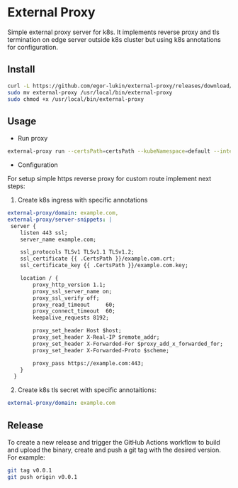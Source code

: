 # External Proxy

Simple external proxy server for k8s. It implements reverse proxy and tls termination on edge server outside k8s cluster but using k8s annotations for configuration.

## Install

```sh
curl -L https://github.com/egor-lukin/external-proxy/releases/download/v0.0.1/external-proxy -o external-proxy
sudo mv external-proxy /usr/local/bin/external-proxy 
sudo chmod +x /usr/local/bin/external-proxy

```

## Usage

- Run proxy

``` sh
external-proxy run --certsPath=certsPath --kubeNamespace=default --interval=10s --nginxSettingsPath=/etc/nginx/sites-enabled
```

- Configuration

For setup simple https reverse proxy for custom route implement next steps:

1. Create k8s ingress with specific annotations

``` yaml
external-proxy/domain: example.com,
external-proxy/server-snippets: |
 server {
    listen 443 ssl;
    server_name example.com;

    ssl_protocols TLSv1 TLSv1.1 TLSv1.2;
    ssl_certificate {{ .CertsPath }}/example.com.crt;
    ssl_certificate_key {{ .CertsPath }}/example.com.key;

    location / {
        proxy_http_version 1.1;
        proxy_ssl_server_name on;
        proxy_ssl_verify off;
        proxy_read_timeout     60;
        proxy_connect_timeout  60;
        keepalive_requests 8192;

        proxy_set_header Host $host;
        proxy_set_header X-Real-IP $remote_addr;
        proxy_set_header X-Forwarded-For $proxy_add_x_forwarded_for;
        proxy_set_header X-Forwarded-Proto $scheme;

        proxy_pass https://example.com:443;
    }
  }

```

2. Create k8s tls secret with specific annotaitions:

``` yaml
external-proxy/domain: example.com
```

## Release

To create a new release and trigger the GitHub Actions workflow to build and upload the binary, create and push a git tag with the desired version. For example:

```sh
git tag v0.0.1
git push origin v0.0.1
```
